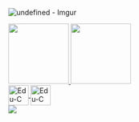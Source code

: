 ![undefined - Imgur](https://user-images.githubusercontent.com/87132928/137827129-944d996b-6d22-4ed9-8dd9-52b71f129e3b.gif)

<div align="left">
  <a href="https://github.com/rafaballerini">
  <img height="120em" src="https://github-readme-stats.vercel.app/api?username=edubona8&show_icons=true&theme=dark&include_all_commits=true&count_private=true"/>
  <img height="120em" src="https://github-readme-stats.vercel.app/api/top-langs/?username=edubona8&layout=compact&langs_count=7&theme=dark"/>
</div>
<div <br>
  <img align="center" alt="Edu-C height="30" width="40" src="https://cdn.jsdelivr.net/gh/devicons/devicon/icons/c/c-original.svg">
  <img align="center" alt="Edu-C height="30" width="40" src="https://cdn.jsdelivr.net/gh/devicons/devicon/icons/bash/bash-original.svg">
                                                                                                                               
</div>
 
<div> 
  <a href="https://www.linkedin.com/in/eduardo-bonamico-viana-2b23b721b/" target="_blank"><img src="https://img.shields.io/badge/-LinkedIn-%230077B5?style=for-the-badge&logo=linkedin&logoColor=white" target="_blank"></a> 
</div>

